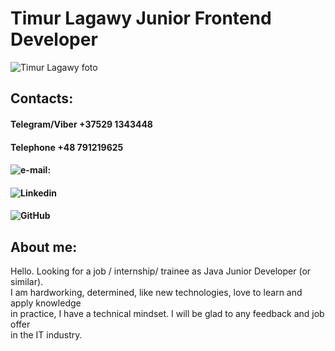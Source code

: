 # Timur Lagawy Junior Frontend Developer

![Timur Lagawy foto](https://avatars.githubusercontent.com/u/99760868?v=4)

## Contacts:

#### Telegram/Viber +37529 1343448

#### Telephone +48 791219625

#### ![e-mail:](timurtagirovich@mail.ru)

#### ![Linkedin](https://www.linkedin.com/in/timur-lagawy/)

#### ![GitHub](https://github.com/TimurLagawy)

## About me:

Hello. Looking for a job / internship/ trainee as Java Junior Developer (or similar).\
 I am hardworking, determined, like new technologies, love to learn and apply knowledge\
 in practice, I have a technical mindset. I will be glad to any feedback and job offer\
 in the IT industry.
